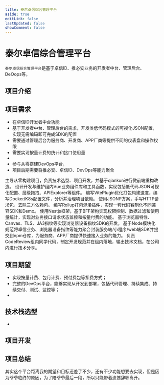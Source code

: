 ```yaml
---
title: 泰尔卓信综合管理平台
aside: true
editLink: false
lastUpdated: false
showComment: false
---
```


# 泰尔卓信综合管理平台

`泰尔卓信综合管理平台`是基于卓信ID、推必安业务的开发者中台、管理后台、DeOops等。

## 项目介绍


## 项目需求
- 在卓信ID开发者中台功能
- 基于开发者中台、管理后台的需求，开发类低代码模式的可视化JSON配置，实现无需编码即可完成SDK的配置
- 需要通过管理后台为服务商、开发商、APP厂商等提供不同的仪表盘和操作权限
- 需要实现按量计费的统计和接口使用量
- 
- 参与从零搭建DevOps平台，
- 项目后期需要将推必安、卓信ID、DevOps等能力聚合

主导从零构建项目，负责技术选型、项目开发，并基于qiankun进行微前端重构改造。
设计开发与维护组内Vue业务组件库和工具函数，实现包括低代码JSON可视化配置、层级拖拽、APIExplorer等组件。
编写VitePlugin优化打包构建速度，编写Docker/K8s配置文件，分析并治理项目依赖。
使用JSONP方案，手写HTTP请求包，去除三方依赖包。
编写Rollup打包混淆插件，实现一套代码客制化不同兼容SDK和Demo。
使用Nestjs框架，基于BFF架构实现权限控制、数据过滤和使用量统计，实现对业务接口请求状态监控和按量付费的功能。
基于浏览器特性、Canvas、TLS、JA3指纹等实现浏览器设备指纹SDK的开发。
基于Node模块化规范将卓信业务、浏览器设备指纹等能力聚合封装服务端/小程序/web端SDK并提交到npm仓库，为服务商、APP厂商提供快速接入业务的能力。
负责CodeReview组内同学代码，制定开发规范并在组内落地，输出技术文档，在公司内进行技术分享。


## 项目期望
- 实现按量计费、包月计费、预付费包等扣费方式；
- 完整的DevOps平台，能够实现从开发到部署，包括代码管理、持续集成、持续交付、测试、监控等；
-
## 技术栈选型
- 

## 项目开发



## 项目总结




其实这个平台距离我的期望和目标还差了不少，还有不少功能想要去实现，但是因为爷爷临终的原因，为了陪爷爷最后一段，所以只能带着遗憾辞职离开。


